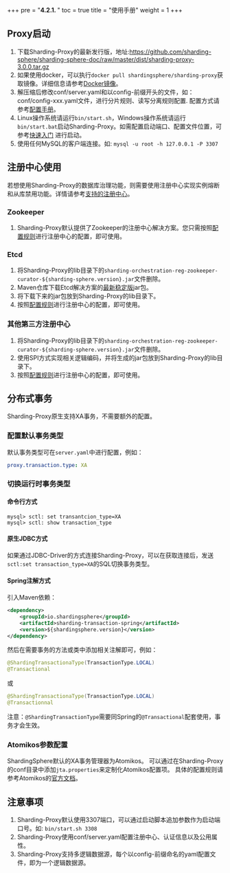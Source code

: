 +++
pre = "<b>4.2.1. </b>"
toc = true
title = "使用手册"
weight = 1
+++

## Proxy启动

1. 下载Sharding-Proxy的最新发行版，地址:https://github.com/sharding-sphere/sharding-sphere-doc/raw/master/dist/sharding-proxy-3.0.0.tar.gz
1. 如果使用docker，可以执行`docker pull shardingsphere/sharding-proxy`获取镜像。详细信息请参考[Docker镜像](/cn/manual/sharding-proxy/docker/)。
1. 解压缩后修改conf/server.yaml和以config-前缀开头的文件，如：conf/config-xxx.yaml文件，进行分片规则、读写分离规则配置. 配置方式请参考[配置手册](/cn/manual/sharding-proxy/configuration/)。
1. Linux操作系统请运行`bin/start.sh`，Windows操作系统请运行`bin/start.bat`启动Sharding-Proxy。如需配置启动端口、配置文件位置，可参考[快速入门](/cn/quick-start/sharding-proxy-quick-start/)
进行启动。
1. 使用任何MySQL的客户端连接。如: `mysql -u root -h 127.0.0.1 -P 3307`

## 注册中心使用

若想使用Sharding-Proxy的数据库治理功能，则需要使用注册中心实现实例熔断和从库禁用功能。详情请参考[支持的注册中心](/cn/features/orchestration/supported-registry-repo/)。

### Zookeeper

1. Sharding-Proxy默认提供了Zookeeper的注册中心解决方案。您只需按照[配置规则](/cn/manual/sharding-proxy/configuration/)进行注册中心的配置，即可使用。

### Etcd

1. 将Sharding-Proxy的lib目录下的`sharding-orchestration-reg-zookeeper-curator-${sharding-sphere.version}.jar`文件删除。
1. Maven仓库下载Etcd解决方案的[最新稳定版](http://central.maven.org/maven2/io/shardingsphere/sharding-orchestration-reg-etcd/)jar包。
1. 将下载下来的jar包放到Sharding-Proxy的lib目录下。
1. 按照[配置规则](/cn/manual/sharding-proxy/configuration/)进行注册中心的配置，即可使用。

### 其他第三方注册中心

1. 将Sharding-Proxy的lib目录下的`sharding-orchestration-reg-zookeeper-curator-${sharding-sphere.version}.jar`文件删除。
1. 使用SPI方式实现相关逻辑编码，并将生成的jar包放到Sharding-Proxy的lib目录下。
1. 按照[配置规则](/cn/manual/sharding-proxy/configuration/)进行注册中心的配置，即可使用。

## 分布式事务

Sharding-Proxy原生支持XA事务，不需要额外的配置。

### 配置默认事务类型

默认事务类型可在`server.yaml`中进行配置，例如：

```yaml
proxy.transaction.type: XA
```

### 切换运行时事务类型

#### 命令行方式

```shell
mysql> sctl: set transantcion_type=XA
mysql> sctl: show transaction_type
```

#### 原生JDBC方式

如果通过JDBC-Driver的方式连接Sharding-Proxy，可以在获取连接后，发送`sctl:set transaction_type=XA`的SQL切换事务类型。

#### Spring注解方式

引入Maven依赖：

```xml
<dependency>
    <groupId>io.shardingsphere</groupId>
    <artifactId>sharding-transaction-spring</artifactId>
    <version>${shardingsphere.version}</version>
</dependency>
```

然后在需要事务的方法或类中添加相关注解即可，例如：

```java
@ShardingTransactionaType(TransactionType.LOCAL)
@Transactional
```

或

```java
@ShardingTransactionaType(TransactionType.LOCAL)
@Transactionnal
```

注意：`@ShardingTransactionType`需要同Spring的`@Transactional`配套使用，事务才会生效。

### Atomikos参数配置

ShardingSphere默认的XA事务管理器为Atomikos。
可以通过在Sharding-Proxy的conf目录中添加`jta.properties`来定制化Atomikos配置项。
具体的配置规则请参考Atomikos的[官方文档](https://www.atomikos.com/Documentation/JtaProperties)。

## 注意事项

1. Sharding-Proxy默认使用3307端口，可以通过启动脚本追加参数作为启动端口号。如: `bin/start.sh 3308`
1. Sharding-Proxy使用conf/server.yaml配置注册中心、认证信息以及公用属性。
1. Sharding-Proxy支持多逻辑数据源，每个以config-前缀命名的yaml配置文件，即为一个逻辑数据源。
